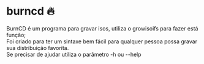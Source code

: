 # burncd :fire:

BurnCD é um programa para gravar isos, utiliza o growisoifs para fazer está função;<br>
Foi criado para ter um sintaxe bem fácil para qualquer pessoa possa gravar sua distribuição favorita.<br>
Se precisar de ajudar utiliza o parâmetro -h ou --help<br>

